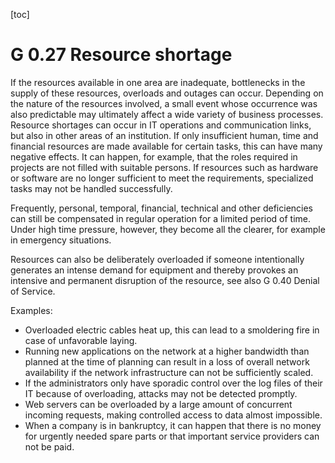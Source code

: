 [toc]
 
G 0.27 Resource shortage
=======================

If the resources available in one area are inadequate, bottlenecks in the supply of these resources, overloads and outages can occur. Depending on the nature of the resources involved, a small event whose occurrence was also predictable may ultimately affect a wide variety of business processes. Resource shortages can occur in IT operations and communication links, but also in other areas of an institution. If only insufficient human, time and financial resources are made available for certain tasks, this can have many negative effects. It can happen, for example, that the roles required in projects are not filled with suitable persons. If resources such as hardware or software are no longer sufficient to meet the requirements, specialized tasks may not be handled successfully.

Frequently, personal, temporal, financial, technical and other deficiencies can still be compensated in regular operation for a limited period of time. Under high time pressure, however, they become all the clearer, for example in emergency situations.

Resources can also be deliberately overloaded if someone intentionally generates an intense demand for equipment and thereby provokes an intensive and permanent disruption of the resource, see also G 0.40 Denial of Service.

Examples:

* Overloaded electric cables heat up, this can lead to a smoldering fire in case of unfavorable laying.
* Running new applications on the network at a higher bandwidth than planned at the time of planning can result in a loss of overall network availability if the network infrastructure can not be sufficiently scaled.
* If the administrators only have sporadic control over the log files of their IT because of overloading, attacks may not be detected promptly.
* Web servers can be overloaded by a large amount of concurrent incoming requests, making controlled access to data almost impossible.
* When a company is in bankruptcy, it can happen that there is no money for urgently needed spare parts or that important service providers can not be paid.
